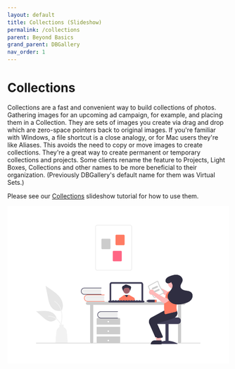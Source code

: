 ```yaml
---
layout: default
title: Collections (Slideshow)
permalink: /collections
parent: Beyond Basics
grand_parent: DBGallery
nav_order: 1
---
```


# Collections

Collections are a fast and convenient way to build collections of photos. Gathering images for an upcoming ad campaign, for example, and placing them in a Collection.  They are sets of images you create via drag and drop which are zero-space pointers back to original images.  If you're familiar with Windows, a file shortcut is a close analogy, or for Mac users they're like Aliases.  This avoids the need to copy or move images to create collections. They're a great way to create permanent or temporary collections and projects. Some clients rename the feature to Projects, Light Boxes, Collections and other names to be more beneficial to their organization.  (Previously DBGallery's default name for them was Virtual Sets.)

Please see our <a href="https://docs.google.com/presentation/d/1IHMdtXiKSLQlWGq5IRcpu9wKqleIkA3NN67AkO391Ms/edit?usp=sharing" target="_blank">Collections</a> slideshow tutorial for how to use them.

![Learning Grapic](/assets/undraw_Online_learning.png)

